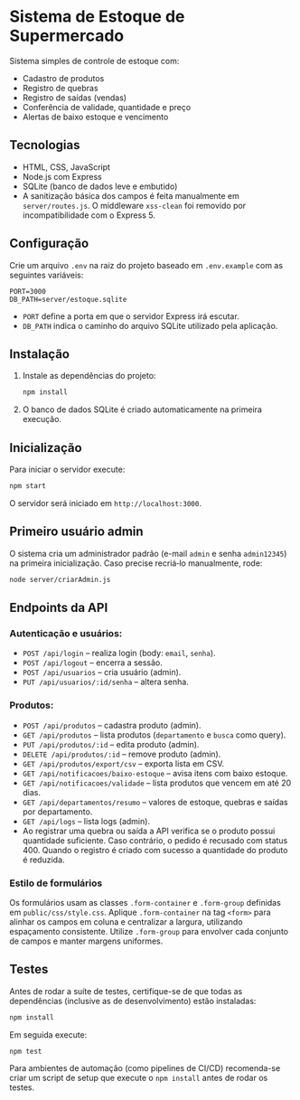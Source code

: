 # Sistema de Estoque de Supermercado

Sistema simples de controle de estoque com:
- Cadastro de produtos
- Registro de quebras
- Registro de saídas (vendas)
- Conferência de validade, quantidade e preço
- Alertas de baixo estoque e vencimento

## Tecnologias
- HTML, CSS, JavaScript
- Node.js com Express
- SQLite (banco de dados leve e embutido)
- A sanitização básica dos campos é feita manualmente em `server/routes.js`. O middleware `xss-clean` foi removido por incompatibilidade com o Express 5.

## Configuração

Crie um arquivo `.env` na raiz do projeto baseado em `.env.example` com as seguintes variáveis:

```
PORT=3000
DB_PATH=server/estoque.sqlite
```

- `PORT` define a porta em que o servidor Express irá escutar.
- `DB_PATH` indica o caminho do arquivo SQLite utilizado pela aplicação.

## Instalação

1. Instale as dependências do projeto:

   ```bash
   npm install
   ```

2. O banco de dados SQLite é criado automaticamente na primeira execução.

## Inicialização

Para iniciar o servidor execute:

```bash
npm start
```

O servidor será iniciado em `http://localhost:3000`.

## Primeiro usuário admin

O sistema cria um administrador padrão (e-mail `admin` e senha `admin12345`) na
primeira inicialização. Caso precise recriá‑lo manualmente, rode:

```bash
node server/criarAdmin.js
```

## Endpoints da API

### Autenticação e usuários:

- `POST /api/login` – realiza login (body: `email`, `senha`).
- `POST /api/logout` – encerra a sessão.
- `POST /api/usuarios` – cria usuário (admin).
- `PUT /api/usuarios/:id/senha` – altera senha.

### Produtos:

- `POST /api/produtos` – cadastra produto (admin).
- `GET /api/produtos` – lista produtos (`departamento` e `busca` como query).
- `PUT /api/produtos/:id` – edita produto (admin).
- `DELETE /api/produtos/:id` – remove produto (admin).
- `GET /api/produtos/export/csv` – exporta lista em CSV.
- `GET /api/notificacoes/baixo-estoque` – avisa itens com baixo estoque.
- `GET /api/notificacoes/validade` – lista produtos que vencem em até 20 dias.
- `GET /api/departamentos/resumo` – valores de estoque, quebras e saídas por departamento.
- `GET /api/logs` – lista logs (admin).
- Ao registrar uma quebra ou saída a API verifica se o produto possui quantidade
  suficiente. Caso contrário, o pedido é recusado com status 400. Quando o
  registro é criado com sucesso a quantidade do produto é reduzida.

### Estilo de formulários

Os formulários usam as classes `.form-container` e `.form-group` definidas em
`public/css/style.css`. Aplique `.form-container` na tag `<form>` para alinhar os
campos em coluna e centralizar a largura, utilizando espaçamento consistente.
Utilize `.form-group` para envolver cada conjunto de campos e manter margens
uniformes.

## Testes

Antes de rodar a suíte de testes, certifique-se de que todas as dependências
(inclusive as de desenvolvimento) estão instaladas:

```bash
npm install
```

Em seguida execute:

```bash
npm test
```

Para ambientes de automação (como pipelines de CI/CD) recomenda-se criar um
script de setup que execute o `npm install` antes de rodar os testes.
